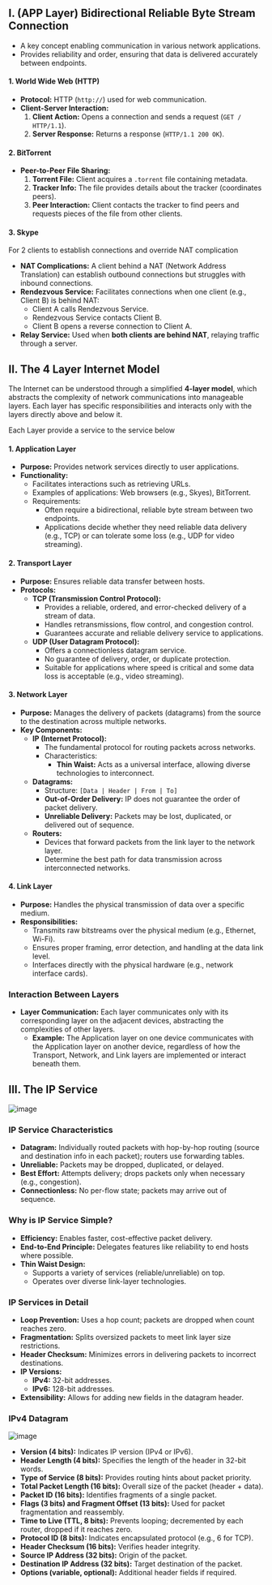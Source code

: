 
## I. (APP Layer) Bidirectional Reliable Byte Stream Connection
- A key concept enabling communication in various network applications.
- Provides reliability and order, ensuring that data is delivered accurately between endpoints.

#### **1. World Wide Web (HTTP)**
- **Protocol:** HTTP (`http://`) used for web communication.
- **Client-Server Interaction:**
  1. **Client Action:** Opens a connection and sends a request (`GET / HTTP/1.1`).
  2. **Server Response:** Returns a response (`HTTP/1.1 200 OK`).


#### **2. BitTorrent**
- **Peer-to-Peer File Sharing:**
  1. **Torrent File:** Client acquires a `.torrent` file containing metadata.
  2. **Tracker Info:** The file provides details about the tracker (coordinates peers).
  3. **Peer Interaction:** Client contacts the tracker to find peers and requests pieces of the file from other clients.


#### **3. Skype**
For 2 clients to establish connections and override NAT complication
- **NAT Complications:** A client behind a NAT (Network Address Translation) can establish outbound connections but struggles with inbound connections.
- **Rendezvous Service:** Facilitates connections when one client (e.g., Client B) is behind NAT:
    - Client A calls Rendezvous Service.
    - Rendezvous Service contacts Client B.
    - Client B opens a reverse connection to Client A.
- **Relay Service:** Used when **both clients are behind NAT**, relaying traffic through a server.

## II. The 4 Layer Internet Model

The Internet can be understood through a simplified **4-layer model**, which abstracts the complexity of network communications into manageable layers. Each layer has specific responsibilities and interacts only with the layers directly above and below it.

Each Layer provide a service to the service below

#### 1. **Application Layer**
- **Purpose:** Provides network services directly to user applications.
- **Functionality:**
  - Facilitates interactions such as retrieving URLs.
  - Examples of applications: Web browsers (e.g., Skyes), BitTorrent.
  - Requirements:
    - Often require a bidirectional, reliable byte stream between two endpoints.
    - Applications decide whether they need reliable data delivery (e.g., TCP) or can tolerate some loss (e.g., UDP for video streaming).

#### 2. **Transport Layer**
- **Purpose:** Ensures reliable data transfer between hosts.
- **Protocols:**
  - **TCP (Transmission Control Protocol):**
    - Provides a reliable, ordered, and error-checked delivery of a stream of data.
    - Handles retransmissions, flow control, and congestion control.
    - Guarantees accurate and reliable delivery service to applications.
  - **UDP (User Datagram Protocol):**
    - Offers a connectionless datagram service.
    - No guarantee of delivery, order, or duplicate protection.
    - Suitable for applications where speed is critical and some data loss is acceptable (e.g., video streaming).

#### 3. **Network Layer**
- **Purpose:** Manages the delivery of packets (datagrams) from the source to the destination across multiple networks.
- **Key Components:**
  - **IP (Internet Protocol):**
    - The fundamental protocol for routing packets across networks.
    - Characteristics:
      - **Thin Waist:** Acts as a universal interface, allowing diverse technologies to interconnect.
  - **Datagrams:**
    - Structure: `[Data | Header | From | To]`
    - **Out-of-Order Delivery:** IP does not guarantee the order of packet delivery.
    - **Unreliable Delivery:** Packets may be lost, duplicated, or delivered out of sequence.
  - **Routers:**
    - Devices that forward packets from the link layer to the network layer.
    - Determine the best path for data transmission across interconnected networks.

#### 4. **Link Layer**
- **Purpose:** Handles the physical transmission of data over a specific medium.
- **Responsibilities:**
  - Transmits raw bitstreams over the physical medium (e.g., Ethernet, Wi-Fi).
  - Ensures proper framing, error detection, and handling at the data link level.
  - Interfaces directly with the physical hardware (e.g., network interface cards).
  
### **Interaction Between Layers**
- **Layer Communication:** Each layer communicates only with its corresponding layer on the adjacent devices, abstracting the complexities of other layers.
  - **Example:** The Application layer on one device communicates with the Application layer on another device, regardless of how the Transport, Network, and Link layers are implemented or interact beneath them.


## III. The IP Service
![image](https://hackmd-prod-images.s3-ap-northeast-1.amazonaws.com/uploads/upload_c318a9256d978ef920ffd176f9dbba22.png?AWSAccessKeyId=AKIA3XSAAW6AWSKNINWO&Expires=1737394069&Signature=Yd8%2BFBW%2Fn64JAjDLaQzLEGsuFQk%3D)

### IP Service Characteristics
- **Datagram:** Individually routed packets with hop-by-hop routing (source and destination info in each packet); routers use forwarding tables.
- **Unreliable:** Packets may be dropped, duplicated, or delayed.
- **Best Effort:** Attempts delivery; drops packets only when necessary (e.g., congestion).
- **Connectionless:** No per-flow state; packets may arrive out of sequence.

### Why is IP Service Simple?
- **Efficiency:** Enables faster, cost-effective packet delivery.
- **End-to-End Principle:** Delegates features like reliability to end hosts where possible.
- **Thin Waist Design:** 
  - Supports a variety of services (reliable/unreliable) on top.
  - Operates over diverse link-layer technologies.

### IP Services in Detail
- **Loop Prevention:** Uses a hop count; packets are dropped when count reaches zero.
- **Fragmentation:** Splits oversized packets to meet link layer size restrictions.
- **Header Checksum:** Minimizes errors in delivering packets to incorrect destinations.
- **IP Versions:**
  - **IPv4:** 32-bit addresses.
  - **IPv6:** 128-bit addresses.
- **Extensibility:** Allows for adding new fields in the datagram header.

### IPv4 Datagram 
![image]([https://hackmd.io/_uploads/rJ7CZ2lNJg.png](https://hackmd-prod-images.s3-ap-northeast-1.amazonaws.com/uploads/upload_7c5c2db4ca42f66745eb20caf57fa95c.png?AWSAccessKeyId=AKIA3XSAAW6AWSKNINWO&Expires=1737394267&Signature=z9Wcq0clMWYqoGPAwVC02LNnmmc%3D))
* **Version (4 bits):** Indicates IP version (IPv4 or IPv6).
* **Header Length (4 bits):** Specifies the length of the header in 32-bit words.
* **Type of Service (8 bits):** Provides routing hints about packet priority.
* **Total Packet Length (16 bits):** Overall size of the packet (header + data).
* **Packet ID (16 bits):** Identifies fragments of a single packet.
* **Flags (3 bits) and Fragment Offset (13 bits):** Used for packet fragmentation and reassembly.
* **Time to Live (TTL, 8 bits):** Prevents looping; decremented by each router, dropped if it reaches zero.
* **Protocol ID (8 bits):** Indicates encapsulated protocol (e.g., 6 for TCP).
* **Header Checksum (16 bits):** Verifies header integrity.
* **Source IP Address (32 bits):** Origin of the packet.
* **Destination IP Address (32 bits):** Target destination of the packet.
* **Options (variable, optional):** Additional header fields if required.
